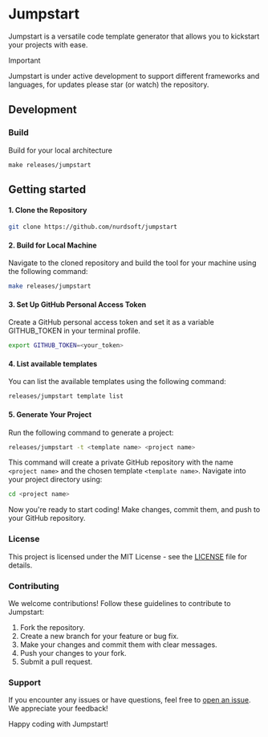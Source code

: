 # Jumpstart

Jumpstart is a versatile code template generator that allows you to kickstart your projects with ease. 
> [!IMPORTANT]
> Jumpstart is under active development to support different frameworks and languages, for updates please star (or watch) the repository.

## Development

### Build

Build for your local architecture

```
make releases/jumpstart
```
## Getting started

#### 1. Clone the Repository

```bash
git clone https://github.com/nurdsoft/jumpstart
```
#### 2. Build for Local Machine

Navigate to the cloned repository and build the tool for your machine using the following command:
```bash
make releases/jumpstart
```

#### 3. Set Up GitHub Personal Access Token
Create a GitHub personal access token and set it as a variable GITHUB_TOKEN in your terminal profile.
```bash
export GITHUB_TOKEN=<your_token>
```
#### 4. List available templates
You can list the available templates using the following command:
```bash
releases/jumpstart template list
```
#### 5. Generate Your Project
Run the following command to generate a project:
```bash
releases/jumpstart -t <template name> <project name>
```
This command will create a private GitHub repository with the name ```<project name>``` and the chosen template ```<template name>```. Navigate into your project directory using:
```bash
cd <project name>
```
Now you're ready to start coding! Make changes, commit them, and push to your GitHub repository.

### License
This project is licensed under the MIT License - see the [LICENSE](https://github.com/nurdsoft/jumpstart/blob/main/LICENCE.md) file for details.

### Contributing
We welcome contributions! Follow these guidelines to contribute to Jumpstart:

1. Fork the repository.
2. Create a new branch for your feature or bug fix.
3. Make your changes and commit them with clear messages.
4. Push your changes to your fork.
5. Submit a pull request.

### Support
If you encounter any issues or have questions, feel free to [open an issue](https://github.com/nurdsoft/jumpstart/issues). We appreciate your feedback!


Happy coding with Jumpstart!
